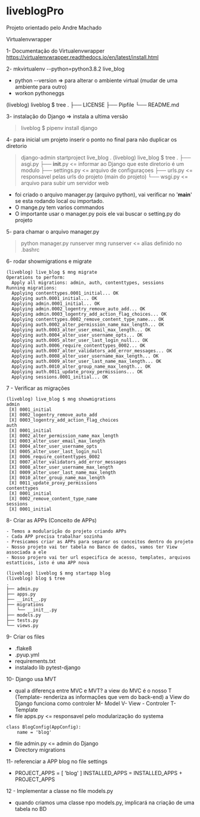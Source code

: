 # liveblogPro
Projeto orientado pelo Andre Machado


Virtualenvwrapper

1- Documentação do Virtualenvwrapper
https://virtualenvwrapper.readthedocs.io/en/latest/install.html

2- mkvirtualenv --python=python3.8.2 live_blog
- python --version
=> para alterar o ambiente virtual (mudar de uma ambiente para outro)
- workon pythoneggs

(liveblog) liveblog $ tree
.
├── LICENSE
├── Pipfile
└── README.md


3- instalação do Django => instala a ultima versão
>liveblog $ pipenv install django

4- para inicial um projeto inserir o ponto no final para não duplicar os diretorio
>django-admin startproject live_blog .
(liveblog) live_blog $ tree
.
├── asgi.py
├── __init__.py <= informar ao Django que este diretorio é um modulo
├── settings.py <= arquivo de configuraçoes
├── urls.py     <= responsavel pelas urls do projeto (main do projeto)
└── wsgi.py     <= arquivo para subir um servidor web

- foi criado o arquivo manager.py (arquivo python), vai verificar no '__main__' 
  se esta rodando local ou importado.
- O mange.py tem varios commandos
- O importante usar o manager.py pois ele vai buscar o setting.py do projeto

5- para chamar o arquivo manager.py
> python manager.py runserver
> mng runserver     <= alias definido no .bashrc

6- rodar showmigrations e migrate
```
(liveblog) live_blog $ mng migrate
Operations to perform:
  Apply all migrations: admin, auth, contenttypes, sessions
Running migrations:
  Applying contenttypes.0001_initial... OK
  Applying auth.0001_initial... OK
  Applying admin.0001_initial... OK
  Applying admin.0002_logentry_remove_auto_add... OK
  Applying admin.0003_logentry_add_action_flag_choices... OK
  Applying contenttypes.0002_remove_content_type_name... OK
  Applying auth.0002_alter_permission_name_max_length... OK
  Applying auth.0003_alter_user_email_max_length... OK
  Applying auth.0004_alter_user_username_opts... OK
  Applying auth.0005_alter_user_last_login_null... OK
  Applying auth.0006_require_contenttypes_0002... OK
  Applying auth.0007_alter_validators_add_error_messages... OK
  Applying auth.0008_alter_user_username_max_length... OK
  Applying auth.0009_alter_user_last_name_max_length... OK
  Applying auth.0010_alter_group_name_max_length... OK
  Applying auth.0011_update_proxy_permissions... OK
  Applying sessions.0001_initial... OK
```

7 - Verificar as migrações
```
(liveblog) live_blog $ mng showmigrations
admin
 [X] 0001_initial
 [X] 0002_logentry_remove_auto_add
 [X] 0003_logentry_add_action_flag_choices
auth
 [X] 0001_initial
 [X] 0002_alter_permission_name_max_length
 [X] 0003_alter_user_email_max_length
 [X] 0004_alter_user_username_opts
 [X] 0005_alter_user_last_login_null
 [X] 0006_require_contenttypes_0002
 [X] 0007_alter_validators_add_error_messages
 [X] 0008_alter_user_username_max_length
 [X] 0009_alter_user_last_name_max_length
 [X] 0010_alter_group_name_max_length
 [X] 0011_update_proxy_permissions
contenttypes
 [X] 0001_initial
 [X] 0002_remove_content_type_name
sessions
 [X] 0001_initial
```

8- Criar as APPs (Conceito de APPs)
```
- Temos a modularição do projeto criando APPs
- Cada APP precisa trabalhar sozinha
- Presicamos criar as APPs para separar os conceitos dentro do projeto
- Nosso projeto vai ter tabela no Banco de dados, vamos ter View associada a ele
- Nosso projero vai ter url especifica de acesso, templates, arquivos estatticos, isto é uma APP nova

(liveblog) liveblog $ mng startapp blog
(liveblog) blog $ tree
.
├── admin.py
├── apps.py
├── __init__.py
├── migrations
│   └── __init__.py
├── models.py
├── tests.py
└── views.py
```

9- Criar os files

- .flake8
- .pyup.yml
- requirements.txt
- instalado lib pytest-django

10- Django usa MVT
- qual a diferença entre MVC e MVT?
  a view do MVC é o nosso T (Template- renderiza as informações que vem do back-end)
  a View do Django funciona como controler
  M- Model
  V- View - Controler
  T- Template
- file apps.py  <= responsavel pelo modularização do systema
```
class BlogConfig(AppConfig):
    name = 'blog'
```
- file admin.py     <= admin do Django
- Directory migrations

11- referenciar a APP blog no file settings
-   PROJECT_APPS = [
        'blog'
    ]
    INSTALLED_APPS = INSTALLED_APPS + PROJECT_APPS

12 - Implementar a classe no file models.py
- quando criamos uma classe npo models.py, implicará na criação de uma tabela
  no BD